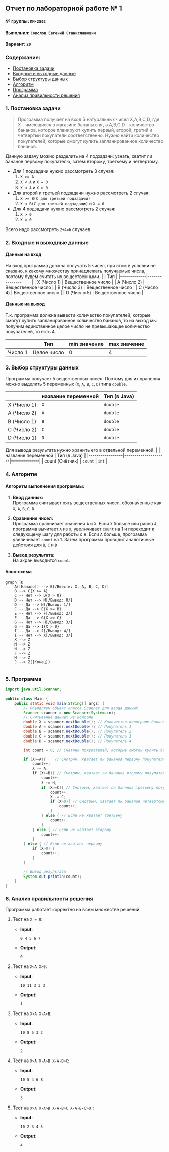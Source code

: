 ## Отчет по лабораторной работе № 1

#### № группы: `ПМ-2502`

#### Выполнил: `Соколов Евгений Станиславович`

#### Вариант: `20`

### Cодержание:

- [Постановка задачи](#1-постановка-задачи)
- [Входные и выходные данные](#2-входные-и-выходные-данные)
- [Выбор структуры данных](#3-выбор-структуры-данных)
- [Алгоритм](#4-алгоритм)
- [Программа](#5-программа)
- [Анализ правильности решения](#6-анализ-правильности-решения)

### 1. Постановка задачи

> Программа получает на вход 5 натуральных чисел X,A,B,C,D, где X - имеющиеся в магазине бананы в кг, а A,B,C,D - количество бананов, которое планируют купить первый, второй, третий и четвертый покупатели соответственно. Нужно найти количество покупателей, которые смогут купить запланированное количество бананов.

Данную задачу можно разделить на 4 подзадачи: узнать, хватит ли бананов первому покупателю, затем второму, третьему и четвертому.

- Для 1 подзадачи нужно рассмотреть 3 случая:
    1. `X >= A`
    2. `X < A` и `X = 0`
    3. `X < A` и `X > 0`
- Для второй и третьей подзадачи нужно рассмотреть 2 случая:
    1. `X >= B(C для третьей подзадачи)`
    2. `X < B(C для третьей подзадачи)` и `X = 0`
- Для 4 подзадачи нужно рассмотреть 2 случая:
    1. `X > 0`
    2. `X = 0`

Всего надо рассмотреть `2+4=6` случаев.

### 2. Входные и выходные данные

#### Данные на вход

На вход программа должна получать 5 чисел, при этом в условии не сказано, к какому множеству
принадлежать получаемые числа, поэтому будем считать их вещественными. 
|             | Тип                | 
|-------------|--------------------|
| X (Число 1) | Вещественное число | 
| A (Число 2) | Вещественное число |
| B (Число 3) | Вещественное число | 
| C (Число 4) | Вещественное число |
| D (Число 5) | Вещественное число |

#### Данные на выход

Т.к. программа должна вывести количество покупателей, которые смогут купить запланированное 
количество бананов, то на выход мы получим единственное целое число не превышающее количество покупателей, то есть 4.

|         | Тип                                | min значение | max значение   |
|---------|------------------------------------|--------------|----------------|
| Число 1 | Целое число                        | 0            | 4              |

### 3. Выбор структуры данных

Программа получает 5 вещественных чисел. Поэтому для их хранения
можно выделить 5 переменных (`X`, `A`, `B`, `C`, `D`) типа `double`.

|             | название переменной | Тип (в Java) | 
|-------------|---------------------|--------------|
| X (Число 1) | `X`                 | `double`     |
| A (Число 2) | `A`                 | `double`     | 
| B (Число 1) | `B`                 | `double`     |
| C (Число 2) | `C`                 | `double`     | 
| D (Число 1) | `D`                 | `double`     |


Для вывода результата нужно хранить его в отдельной переменной.
|                 | название переменной | Тип (в Java) | 
|-----------------|---------------------|--------------|
| count (Счётчик) | `count`             | `int`        |

### 4. Алгоритм

#### Алгоритм выполнения программы:

1. **Ввод данных:**  
   Программа считывает пять вещественных чисел, обозначенные как `X`, `A`, `B`, `C`, `D`.

2. **Сравнение чисел:**  
   Программа сравнивает значения `A` и `X`. Если `X` больше или равно `A`, программа вычитает `A` из `X`, увеличивает `count` на 1 и переходит к следующему шагу для
   работы с `B`. Если `A` больше, программа увеличивает `count` на 1. Затем программа проводит аналогичные действия для `B`, `C` и `D`

3. **Вывод результата:**  
   На экран выводится `count`.

#### Блок-схема

```mermaid
graph TD
    A([Начало]) --> B[/Ввести: X, A, B, C, D/]
    B --> C{X >= A}
    C -- Нет --> D{X > 0}
    D -- Нет --> M[/Вывод: 0/]
    D -- Да --> N[/Вывод: 1/]
    C -- Да --> E{X >= B}
    E -- Нет --> F[/Вывод: 2/]
    E -- Да --> G{X >= C}
    G -- Нет --> H[/Вывод: 3/]
    G -- Да --> I{X > 0}
    I -- Да --> J[/Вывод: 4/]
    I -- Нет --> X[/Вывод: 3/]
    X --> Z
    M --> Z
    N --> Z
    F --> Z
    H --> Z
    J --> Z([Конец])
    

```

### 5. Программа

```java
import java.util.Scanner;

public class Main {
    public static void main(String[] args) {
        // Объявляем объект класса Scanner для ввода данных
        Scanner scanner = new Scanner(System.in);
        // Считывание данных из консоли
        double X = scanner.nextDouble(); // Количество килограмм бананов
        double A = scanner.nextDouble(); // Покупатель 1
        double B = scanner.nextDouble(); // Покупатель 2
        double C = scanner.nextDouble(); // Покупатель 3
        double D = scanner.nextDouble(); // Покупатель 4

        int count = 0; // Счетчик покупателей, которые смогли купить бананы

        if (X>=A){    // Смотрим, хватает ли бананов первому покупателю
            count++;
            X -= A;
            if (X>=B){ // Смотрим, хватает ли бананов второму покупателю
                count++;
                X -= B;
                if (X>=C){ // Смотрим, хватает ли бананов третьему покупателю
                    count++;
                    X -= C;
                    if (X>0){ // Смотрим, хватает ли бананов четвертому покупателю
                        count++;
                    }
                } else { // Если не хватает третьему
                    count++;
                }
            } else { // Если не хватает второму
                count++;
            }
        } else { // Если не хватает первому
            if (X>0) {
                count++;
            }
        }

        // Вывод результата
        System.out.println(count);
    }
}
```

### 6. Анализ правильности решения

Программа работает корректно на всем множестве решений.

1. Тест на `X = 0`:

    - **Input**:
        ```
        0 4 5 6 7
        ```

    - **Output**:
        ```
        0
        ```

2. Тест на `X<A X>0`:

    - **Input**:
        ```
        10 11 3 3 3
        ```

    - **Output**:
        ```
        1
        ```

3. Тест на `X>A X-A<B`:

    - **Input**:
        ```
        10 8 5 3 2
        ```

    - **Output**:
        ```
        2
        ```

4. Тест на `X>A X-A>B X-A-B>C`:

    - **Input**:
        ```
        10 5 4 6 8
        ```

    - **Output**:
        ```
        3
        ```

5. Тест на `X>A X-A>B X-A-B>C X-A-B-C>0 `:

    - **Input**:
        ```
        10 2 3 4 5
        ```

    - **Output**:
        ```
        4
        ```
